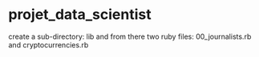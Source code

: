 # projet_data_scientist
create a sub-directory: lib
and from there two ruby files: 00_journalists.rb and cryptocurrencies.rb
